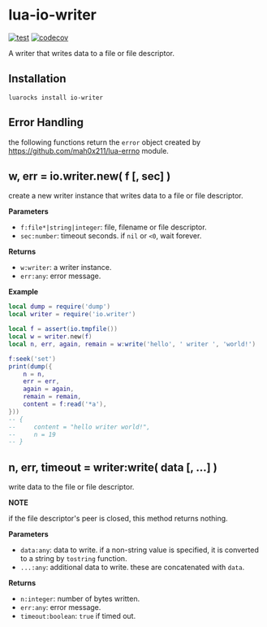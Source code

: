 # lua-io-writer

[![test](https://github.com/mah0x211/lua-io-writer/actions/workflows/test.yml/badge.svg)](https://github.com/mah0x211/lua-io-writer/actions/workflows/test.yml)
[![codecov](https://codecov.io/gh/mah0x211/lua-io-writer/branch/master/graph/badge.svg)](https://codecov.io/gh/mah0x211/lua-io-writer)

A writer that writes data to a file or file descriptor.


## Installation

```
luarocks install io-writer
```


## Error Handling

the following functions return the `error` object created by https://github.com/mah0x211/lua-errno module.


## w, err = io.writer.new( f [, sec] )

create a new writer instance that writes data to a file or file descriptor.

**Parameters**

- `f:file*|string|integer`: file, filename or file descriptor.
- `sec:number`: timeout seconds. if `nil` or `<0`, wait forever.

**Returns**

- `w:writer`: a writer instance.
- `err:any`: error message.


**Example**

```lua
local dump = require('dump')
local writer = require('io.writer')

local f = assert(io.tmpfile())
local w = writer.new(f)
local n, err, again, remain = w:write('hello', ' writer ', 'world!')

f:seek('set')
print(dump({
    n = n,
    err = err,
    again = again,
    remain = remain,
    content = f:read('*a'),
}))
-- {
--     content = "hello writer world!",
--     n = 19
-- }
```


## n, err, timeout = writer:write( data [, ...] )

write data to the file or file descriptor.

**NOTE**

if the file descriptor's peer is closed, this method returns nothing.

**Parameters**

- `data:any`: data to write. if a non-string value is specified, it is converted to a string by `tostring` function.
- `...:any`: additional data to write. these are concatenated with `data`.

**Returns**

- `n:integer`: number of bytes written.
- `err:any`: error message.
- `timeout:boolean`: `true` if timed out.
